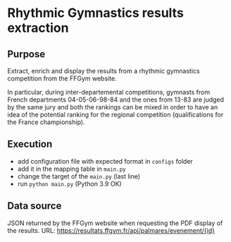 # Rhythmic Gymnastics results extraction

## Purpose

Extract, enrich and display the results from a rhythmic gymnastics competition from the FFGym website.

In particular, during inter-departemental competitions, gymnasts from French departments 04-05-06-98-84 and the ones from 13-83 are judged by the same jury and both the rankings can be mixed in order to have an idea of the potential ranking for the regional competition (qualifications for the France championship).

## Execution

* add configuration file with expected format in `configs` folder
* add it in the mapping table in `main.py`
* change the target of the `main.py` (last line)
* run `python main.py` (Python 3.9 OK)

## Data source

JSON returned by the FFGym website when requesting the PDF display of the results.
URL: https://resultats.ffgym.fr/api/palmares/evenement/{id}
